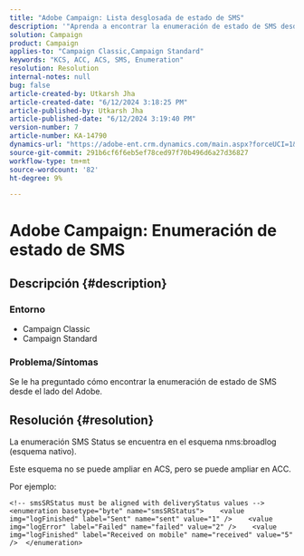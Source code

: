 ```yaml
---
title: "Adobe Campaign: Lista desglosada de estado de SMS"
description: '"Aprenda a encontrar la enumeración de estado de SMS desde el lado del Adobe en Campaign Classic".'
solution: Campaign
product: Campaign
applies-to: "Campaign Classic,Campaign Standard"
keywords: "KCS, ACC, ACS, SMS, Enumeration"
resolution: Resolution
internal-notes: null
bug: false
article-created-by: Utkarsh Jha
article-created-date: "6/12/2024 3:18:25 PM"
article-published-by: Utkarsh Jha
article-published-date: "6/12/2024 3:19:40 PM"
version-number: 7
article-number: KA-14790
dynamics-url: "https://adobe-ent.crm.dynamics.com/main.aspx?forceUCI=1&pagetype=entityrecord&etn=knowledgearticle&id=346686fd-ce28-ef11-840a-00224808decd"
source-git-commit: 291b6cf6f6eb5ef78ced97f70b496d6a27d36827
workflow-type: tm+mt
source-wordcount: '82'
ht-degree: 9%

---
```


# Adobe Campaign: Enumeración de estado de SMS

## Descripción {#description}




### Entorno



- Campaign Classic
- Campaign Standard




### Problema/Síntomas



Se le ha preguntado cómo encontrar la enumeración de estado de SMS desde el lado del Adobe.


## Resolución {#resolution}


La enumeración SMS Status se encuentra en el esquema nms:broadlog (esquema nativo).

Este esquema no se puede ampliar en ACS, pero se puede ampliar en ACC.

Por ejemplo:


```
<!-- smsSRStatus must be aligned with deliveryStatus values -->  <enumeration basetype="byte" name="smsSRStatus">    <value img="logFinished" label="Sent" name="sent" value="1" />    <value img="logError" label="Failed" name="failed" value="2" />    <value img="logFinished" label="Received on mobile" name="received" value="5" />  </enumeration>
```



